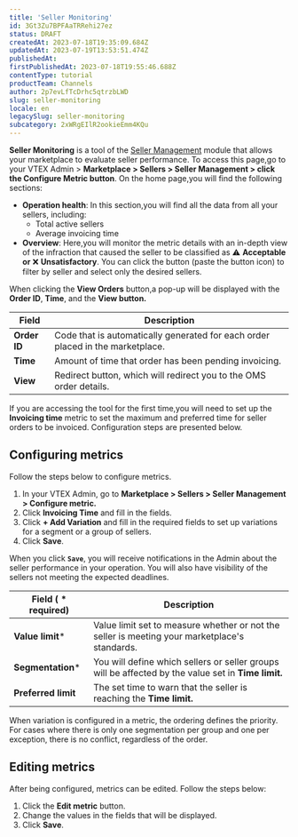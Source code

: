 ```yaml
---
title: 'Seller Monitoring'
id: 3Gt3Zu7BPFAaTRRehi27ez
status: DRAFT
createdAt: 2023-07-18T19:35:09.684Z
updatedAt: 2023-07-19T13:53:51.474Z
publishedAt: 
firstPublishedAt: 2023-07-18T19:55:46.688Z
contentType: tutorial
productTeam: Channels
author: 2p7evLfTcDrhc5qtrzbLWD
slug: seller-monitoring
locale: en
legacySlug: seller-monitoring
subcategory: 2xWRgEIlR2ookieEmm4KQu
---
```


**Seller Monitoring** is a tool of the [Seller Management](https://help.vtex.com/pt/tutorial/gerenciamento-de-sellers--6eEiOISwxuAWJ8w6MtK7iv) module that allows your marketplace to evaluate seller performance. To access this page,go to your VTEX Admin > **Marketplace > Sellers > Seller Management > click the Configure Metric button**. On the home page,you will find the following sections:

- **Operation health**: In this section,you will find all the data from all your sellers, including:
  - Total active sellers
  - Average invoicing time
- **Overview**: Here,you will monitor the metric details with an in-depth view of the infraction that caused the seller to be classified as ⚠ **Acceptable or** ❌ **Unsatisfactory**. You can click the button (paste the button icon) to filter by seller and select only the desired sellers.

When clicking the **View Orders** button,a pop-up will be displayed with the **Order ID**, **Time**, and the **View button.**

|**Field**|**Description**|
| - | - |
|**Order ID**| Code that is automatically generated for each order placed in the marketplace.|
|**Time**| Amount of time that order has been pending invoicing.|
|**View**|Redirect button, which will redirect you to the OMS order details.|

If you are accessing the tool for the first time,you will need to set up the **Invoicing time** metric to set the maximum and preferred time for seller orders to be invoiced. Configuration steps are presented below.

## Configuring metrics

Follow the steps below to configure metrics.

1. In your VTEX Admin, go to **Marketplace > Sellers > Seller Management > Configure metric.**
2. Click **Invoicing Time** and fill in the fields.
3. Click **+ Add Variation** and fill in the required fields to set up variations for a segment or a group of sellers.
4. Click **Save**.

When you click **`Save`**, you will receive notifications in the Admin about the seller performance in your operation. You will also have visibility of the sellers not meeting the expected deadlines.

|**Field ( * required)** |**Description**|
| - | - |
|**Value limit***|Value limit set to measure whether or not the seller is meeting your marketplace's standards.|
|**Segmentation***|You will define which sellers or seller groups will be affected by the value set in **Time limit.**|
|**Preferred limit**|The set time to warn that the seller is reaching the **Time limit.**|

When variation is configured in a metric, the ordering defines the priority. For cases where there is only one segmentation per group and one per exception, there is no conflict, regardless of the order.

## Editing metrics

After being configured, metrics can be edited. Follow the steps below:

1. Click the **Edit metric** button.
2. Change the values in the fields that will be displayed.
3. Click **Save**.
